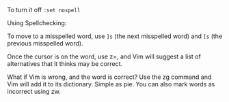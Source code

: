 To turn  it off `:set nospell`

Using Spellchecking:

To move to a misspelled word, use `]s` (the next misspelled word) and `[s` (the previous misspelled word).

Once the cursor is on the word, use z=, and Vim will suggest a list of alternatives that it thinks may be correct.

What if Vim is wrong, and the word is correct? 
Use the zg command and Vim will add it to its dictionary. Simple as pie. You can also mark words as incorrect using zw.

